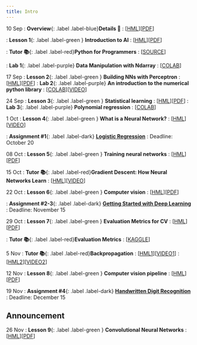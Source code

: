 ```yaml
---
title: Intro
---
```


10 Sep
: **Overview**{: .label .label-blue}**Details 👋**
  : [[HML](https://ykochura.github.io/cv-kpi/?p=course-details.md#1)][[PDF](https://ykochura.github.io/cv-kpi/pdf/course-details.pdf)]
  
: **Lesson 1**{: .label .label-green } **Introduction to AI**
  : [[HML](https://ykochura.github.io/cv-kpi/?p=lecture1.md#1)][[PDF](https://ykochura.github.io/cv-kpi/pdf/lecture1.pdf)]

: **Tutor 📚**{: .label .label-red}**Python for Programmers**
  : [[SOURCE](https://wiki.python.org/moin/BeginnersGuide/Programmers)]

: **Lab 1**{: .label .label-purple} **Data Manipulation with Ndarray**
  : [[COLAB](https://colab.research.google.com/github/YKochura/cv-kpi/blob/main/tutor/ndarray.ipynb)]


17 Sep
: **Lesson 2**{: .label .label-green } **Building NNs with Perceptron**
  : [[HML](https://ykochura.github.io/cv-kpi/?p=lecture2.md#1)][[PDF](https://ykochura.github.io/cv-kpi/pdf/lecture2.pdf)]
: **Lab 2**{: .label .label-purple} **An introduction to the numerical python library**
  : [[COLAB](https://drive.google.com/file/d/1fDCyui3GeaJR_3MFQlgNhQLNng2MWAqX/view?usp=sharing)][[VIDEO](https://www.youtube.com/watch?v=8Mpc9ukltVA&list=PLuqhl4iqeAZZAArMx52S7kIFRwT74Td66&index=9)] 



24 Sep
: **Lesson 3**{: .label .label-green } **Statistical learning**
  : [[HML](https://ykochura.github.io/cv-kpi/?p=lecture3.md#1)][[PDF](https://ykochura.github.io/cv-kpi/pdf/lecture3.pdf)]
: **Lab 3**{: .label .label-purple} **Polynomial regression**
  : [[COLAB](https://colab.research.google.com/github/YKochura/cv-kpi/blob/main/figures/code/lecture3_plots.ipynb)]


1 Oct
: **Lesson 4**{: .label .label-green } **What is a Neural Network?**
  : [[HML](https://www.3blue1brown.com/lessons/neural-networks)][[VIDEO](https://www.youtube.com/watch?v=aircAruvnKk)]

: **Assignment #1**{: .label .label-dark} [**Logistic Regression**](https://ykochura.github.io/cv-kpi/homeworks/lab1/assig1.pdf)
  : Deadline: October 20


08 Oct
: **Lesson 5**{: .label .label-green } **Training neural networks**
  : [[HML](https://ykochura.github.io/cv-kpi/?p=lecture5.md#1)][[PDF](https://ykochura.github.io/cv-kpi/pdf/lecture5.pdf)]


15 Oct
: **Tutor 📚**{: .label .label-red}**Gradient Descent: How Neural Networks Learn**
  : [[HML](https://www.3blue1brown.com/lessons/gradient-descent)][[VIDEO](https://www.youtube.com/watch?v=IHZwWFHWa-w&t=2s)]

22 Oct
: **Lesson 6**{: .label .label-green } **Computer vision**
  : [[HML](https://ykochura.github.io/cv-kpi/?p=lecture6.md#1)][[PDF](https://ykochura.github.io/cv-kpi/pdf/lecture6.pdf)]

: **Assignment #2-3**{: .label .label-dark} [**Getting Started with Deep Learning**](https://ykochura.github.io/cv-kpi/homeworks/assig2-3.pdf)
  : Deadline: November 15 


29 Oct
: **Lesson 7**{: .label .label-green } **Evaluation Metrics for CV**
  : [[HML](https://ykochura.github.io/cv-kpi/?p=lecture7.md#1)][[PDF](https://ykochura.github.io/cv-kpi/pdf/lecture7.pdf)]

: **Tutor 📚**{: .label .label-red}**Evaluation Metrics**
  : [[KAGGLE](https://www.kaggle.com/code/kyuriy/evaluation-metrics-for-multi-class-classification)]

5 Nov
: **Tutor 📚**{: .label .label-red}**Backpropagation**
  : [[HML1](https://www.3blue1brown.com/lessons/backpropagation)][[VIDEO1](https://www.youtube.com/watch?v=Ilg3gGewQ5U&t=2s)]
  : [[HML2](https://www.3blue1brown.com/lessons/backpropagation-calculus)][[VIDEO2](https://www.youtube.com/watch?v=tIeHLnjs5U8)]

12 Nov
: **Lesson 8**{: .label .label-green } **Computer vision pipeline**
  : [[HML](https://ykochura.github.io/cv-kpi/?p=lecture8.md#1)][[PDF](https://ykochura.github.io/cv-kpi/pdf/lecture8.pdf)]

19 Nov
: **Assignment #4**{: .label .label-dark} [**Handwritten Digit Recognition**](https://ykochura.github.io/cv-kpi/homeworks/assig4.pdf)
  : Deadline: December 15 

## Announcement
26 Nov
: **Lesson 9**{: .label .label-green } **Convolutional Neural Networks**
  : [[HML](https://ykochura.github.io/cv-kpi/?p=lecture9.md#1)][[PDF](https://ykochura.github.io/cv-kpi/pdf/lecture9.pdf)]